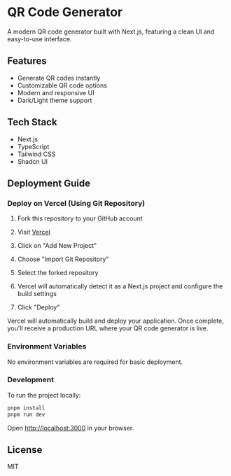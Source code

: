# QR Code Generator

A modern QR code generator built with Next.js, featuring a clean UI and easy-to-use interface.

## Features

- Generate QR codes instantly
- Customizable QR code options
- Modern and responsive UI
- Dark/Light theme support

## Tech Stack

- Next.js
- TypeScript
- Tailwind CSS
- Shadcn UI

## Deployment Guide

### Deploy on Vercel (Using Git Repository)

1. Fork this repository to your GitHub account

2. Visit [Vercel](https://vercel.com)

3. Click on "Add New Project"

4. Choose "Import Git Repository"

5. Select the forked repository

6. Vercel will automatically detect it as a Next.js project and configure the build settings

7. Click "Deploy"

Vercel will automatically build and deploy your application. Once complete, you'll receive a production URL where your QR code generator is live.

### Environment Variables

No environment variables are required for basic deployment.

### Development

To run the project locally:

```bash
pnpm install
pnpm run dev
```

Open [http://localhost:3000](http://localhost:3000) in your browser.

## License

MIT